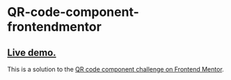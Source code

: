 # QR-code-component-frontendmentor

<h2><a href="https://h4sitha.github.io/QR-code-component-frontendmentor/">Live demo.</a></h2>

This is a solution to the [QR code component challenge on Frontend Mentor](https://www.frontendmentor.io/challenges/qr-code-component-iux_sIO_H).

